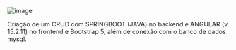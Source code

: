 ![image](https://github.com/betobruklin19/SpringBoot-AngularMySQL/assets/37515741/238146db-71ed-4a2d-a831-4b0372bc7e3a)


Criação de um CRUD com SPRINGBOOT (JAVA) no backend e ANGULAR (v. 15.2.11) no frontend e Bootstrap 5, além de conexão com o banco de dados mysql.
